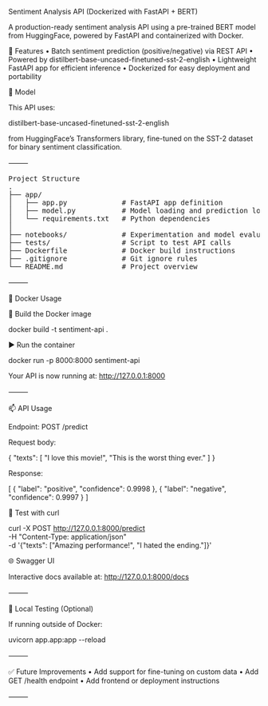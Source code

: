 Sentiment Analysis API (Dockerized with FastAPI + BERT)

A production-ready sentiment analysis API using a pre-trained BERT model from HuggingFace, powered by FastAPI and containerized with Docker.

🚀 Features
	•	Batch sentiment prediction (positive/negative) via REST API
	•	Powered by distilbert-base-uncased-finetuned-sst-2-english
	•	Lightweight FastAPI app for efficient inference
	•	Dockerized for easy deployment and portability

🧠 Model

This API uses:

distilbert-base-uncased-finetuned-sst-2-english

from HuggingFace’s Transformers library, fine-tuned on the SST-2 dataset for binary sentiment classification.

⸻

<pre>
Project Structure
.
├── app/
│   ├── app.py             # FastAPI app definition
│   ├── model.py           # Model loading and prediction logic
│   └── requirements.txt   # Python dependencies
│
├── notebooks/             # Experimentation and model evaluation
├── tests/                 # Script to test API calls
├── Dockerfile             # Docker build instructions
├── .gitignore             # Git ignore rules
└── README.md              # Project overview
</pre>

⸻

🐋 Docker Usage

🔧 Build the Docker image

docker build -t sentiment-api .

▶️ Run the container

docker run -p 8000:8000 sentiment-api

Your API is now running at: http://127.0.0.1:8000

⸻

📫 API Usage

Endpoint: POST /predict

Request body:

{
  "texts": [
    "I love this movie!",
    "This is the worst thing ever."
  ]
}

Response:

[
  {
    "label": "positive",
    "confidence": 0.9998
  },
  {
    "label": "negative",
    "confidence": 0.9997
  }
]

🔬 Test with curl

curl -X POST http://127.0.0.1:8000/predict \
  -H "Content-Type: application/json" \
  -d '{"texts": ["Amazing performance!", "I hated the ending."]}'

🌐 Swagger UI

Interactive docs available at: http://127.0.0.1:8000/docs

⸻

🧪 Local Testing (Optional)

If running outside of Docker:

uvicorn app.app:app --reload


⸻

✅ Future Improvements
	•	Add support for fine-tuning on custom data
	•	Add GET /health endpoint
	•	Add frontend or deployment instructions

⸻
